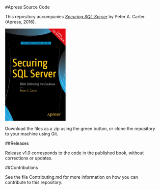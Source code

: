 #Apress Source Code

This repository accompanies [*Securing SQL Server*](http://www.apress.com/9781484222645) by Peter A. Carter (Apress, 2016).

![Cover image](9781484222645.jpg)

Download the files as a zip using the green button, or clone the repository to your machine using Git.

##Releases

Release v1.0 corresponds to the code in the published book, without corrections or updates.

##Contributions

See the file Contributing.md for more information on how you can contribute to this repository.
